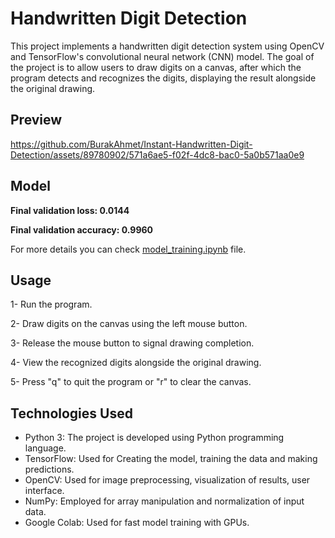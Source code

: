 # Handwritten Digit Detection
This project implements a handwritten digit detection system using OpenCV and TensorFlow's convolutional neural network (CNN) model. The goal of the project is to allow users to draw digits on a canvas, after which the program detects and recognizes the digits, displaying the result alongside the original drawing. 

## Preview
https://github.com/BurakAhmet/Instant-Handwritten-Digit-Detection/assets/89780902/571a6ae5-f02f-4dc8-bac0-5a0b571aa0e9

## Model

**Final validation loss: 0.0144**

**Final validation accuracy: 0.9960**

For more details you can check [model_training.ipynb](https://github.com/BurakAhmet/Instant-Handwritten-Digit-Detection/blob/main/model_training.ipynb) file.

## Usage
1- Run the program.

2- Draw digits on the canvas using the left mouse button.

3- Release the mouse button to signal drawing completion.

4- View the recognized digits alongside the original drawing.

5- Press "q" to quit the program or "r" to clear the canvas.

## Technologies Used

* Python 3: The project is developed using Python programming language.
* TensorFlow: Used for Creating the model, training the data and making predictions.
* OpenCV: Used for image preprocessing, visualization of results, user interface.
* NumPy: Employed for array manipulation and normalization of input data.
* Google Colab: Used for fast model training with GPUs.
